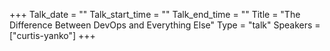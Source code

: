 +++
Talk_date = ""
Talk_start_time = ""
Talk_end_time = ""
Title = "The Difference Between DevOps and Everything Else"
Type = "talk"
Speakers = ["curtis-yanko"]
+++


